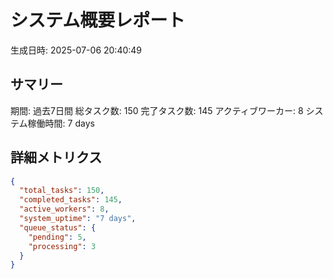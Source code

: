 # システム概要レポート

生成日時: 2025-07-06 20:40:49

## サマリー

期間: 過去7日間
総タスク数: 150
完了タスク数: 145
アクティブワーカー: 8
システム稼働時間: 7 days

## 詳細メトリクス
```json
{
  "total_tasks": 150,
  "completed_tasks": 145,
  "active_workers": 8,
  "system_uptime": "7 days",
  "queue_status": {
    "pending": 5,
    "processing": 3
  }
}
```
